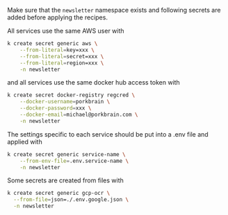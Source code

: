 Make sure that the `newsletter` namespace exists and following secrets are
added before applying the recipes.

All services use the same AWS user with

```bash
k create secret generic aws \
    --from-literal=key=xxx \
    --from-literal=secret=xxx \
    --from-literal=region=xxx \
    -n newsletter
```

and all services use the same docker hub access token with

```bash
k create secret docker-registry regcred \
    --docker-username=porkbrain \
    --docker-password=xxx \
    --docker-email=michael@porkbrain.com \
    -n newsletter
```

The settings specific to each service should be put into a .env file and applied
with

```bash
k create secret generic service-name \
    --from-env-file=.env.service-name \
    -n newsletter
```

Some secrets are created from files with

```bash
k create secret generic gcp-ocr \
  --from-file=json=./.env.google.json \
  -n newsletter
```

